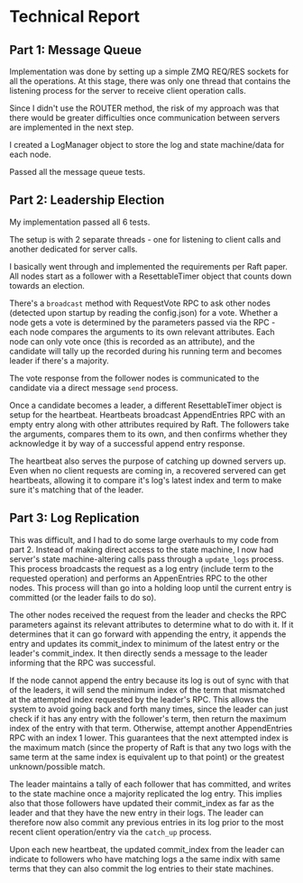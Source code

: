 # Technical Report

## Part 1: Message Queue

Implementation was done by setting up a simple ZMQ REQ/RES sockets for all the operations. At this stage, there was only one thread that contains the listening process for the server to receive client operation calls.

Since I didn't use the ROUTER method, the risk of my approach was that there would be greater difficulties once communication between servers are implemented in the next step.

I created a LogManager object to store the log and state machine/data for each node.

Passed all the message queue tests.

## Part 2: Leadership Election

My implementation passed all 6 tests.

The setup is with 2 separate threads - one for listening to client calls and another dedicated for server calls.

I basically went through and implemented the requirements per Raft paper. All nodes start as a follower with a ResettableTimer object that counts down towards an election.

There's a `broadcast` method with RequestVote RPC to ask other nodes (detected upon startup by reading the config.json) for a vote. Whether a node gets a vote is determined by the parameters passed via the RPC - each node compares the arguments to its own relevant attributes. Each node can only vote once (this is recorded as an attribute), and the candidate will tally up the recorded during his running term and becomes leader if there's a majority.

The vote response from the follower nodes is communicated to the candidate via a direct message `send` process.

Once a candidate becomes a leader, a different ResettableTimer object is setup for the heartbeat. Heartbeats broadcast AppendEntries RPC with an empty entry along with other attributes required by Raft. The followers take the arguments, compares them to its own, and then confirms whether they acknowledge it by way of a successful append entry response.

The heartbeat also serves the purpose of catching up downed servers up. Even when no client requests are coming in, a recovered servered can get heartbeats, allowing it to compare it's log's latest index and term to make sure it's matching that of the leader.

## Part 3: Log Replication

This was difficult, and I had to do some large overhauls to my code from part 2. Instead of making direct access to the state machine, I now had server's state machine-altering calls pass through a `update_logs` process. This process broadcasts the request as a log entry (include term to the requested operation) and performs an AppenEntries RPC to the other nodes. This process will than go into a holding loop until the current entry is committed (or the leader fails to do so).

The other nodes received the request from the leader and checks the RPC parameters against its relevant attributes to determine what to do with it. If it determines that it can go forward with appending the entry, it appends the entry and updates its commit_index to minimum of the latest entry or the leader's commit_index. It then directly sends a message to the leader informing that the RPC was successful.

If the node cannot append the entry because its log is out of sync with that of the leaders, it will send the minimum index of the term that mismatched at the attempted index requested by the leader's RPC. This allows the system to avoid going back and forth many times, since the leader can just check if it has any entry with the follower's term, then return the maximum index of the entry with that term. Otherwise, attempt another AppendEntries RPC with an index 1 lower. This guarantees that the next attempted index is the maximum match (since the property of Raft is that any two logs with the same term at the same index is equivalent up to that point) or the greatest unknown/possible match.

The leader maintains a tally of each follower that has committed, and writes to the state machine once a majority replicated the log entry. This implies also that those followers have updated their commit_index as far as the leader and that they have the new entry in their logs. The leader can therefore now also commit any previous entries in its log prior to the most recent client operation/entry via the `catch_up` process.

Upon each new heartbeat, the updated commit_index from the leader can indicate to followers who have matching logs a the same indix with same terms that they can also commit the log entries to their state machines.